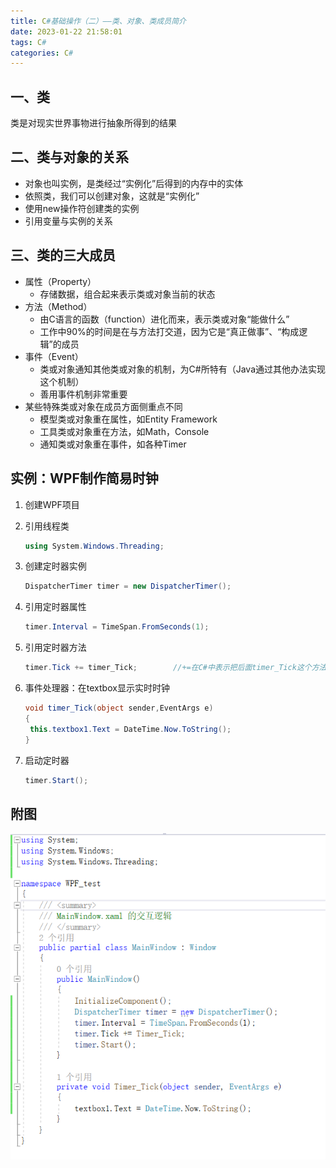 ```yaml
---
title: C#基础操作（二）——类、对象、类成员简介
date: 2023-01-22 21:58:01
tags: C#
categories: C#
---
```


## 一、类

类是对现实世界事物进行抽象所得到的结果

## 二、类与对象的关系

- 对象也叫实例，是类经过“实例化”后得到的内存中的实体
- 依照类，我们可以创建对象，这就是“实例化”
- 使用new操作符创建类的实例
- 引用变量与实例的关系  

## 三、类的三大成员

- 属性（Property）
  - 存储数据，组合起来表示类或对象当前的状态
- 方法（Method）
  - 由C语言的函数（function）进化而来，表示类或对象“能做什么”
  - 工作中90%的时间是在与方法打交道，因为它是“真正做事”、“构成逻辑”的成员
- 事件（Event）
  - 类或对象通知其他类或对象的机制，为C#所特有（Java通过其他办法实现这个机制）
  - 善用事件机制非常重要
- 某些特殊类或对象在成员方面侧重点不同
  - 模型类或对象重在属性，如Entity Framework
  - 工具类或对象重在方法，如Math，Console
  - 通知类或对象重在事件，如各种Timer

## 实例：WPF制作简易时钟

1. 创建WPF项目

2. 引用线程类

   ```c#
   using System.Windows.Threading;
   ```

3. 创建定时器实例

   ```c#
   DispatcherTimer timer = new DispatcherTimer();
   ```

4. 引用定时器属性

   ```c#
   timer.Interval = TimeSpan.FromSeconds(1);
   ```

5. 引用定时器方法

   ```c#
   timer.Tick += timer_Tick;		//+=在C#中表示把后面timer_Tick这个方法(函数)挂接到这个事件上，即事件每触发一次，就执行一次方法(函数)，该方法又叫事件处理器。
   ```

6. 事件处理器：在textbox显示实时时钟

   ```c#
   void timer_Tick(object sender,EventArgs e)
   {
   	this.textbox1.Text = DateTime.Now.ToString();
   }
   ```

7. 启动定时器

   ```c#
   timer.Start();
   ```

## 附图

![C#定时器实例](../images/Csharp定时器实例.png)
